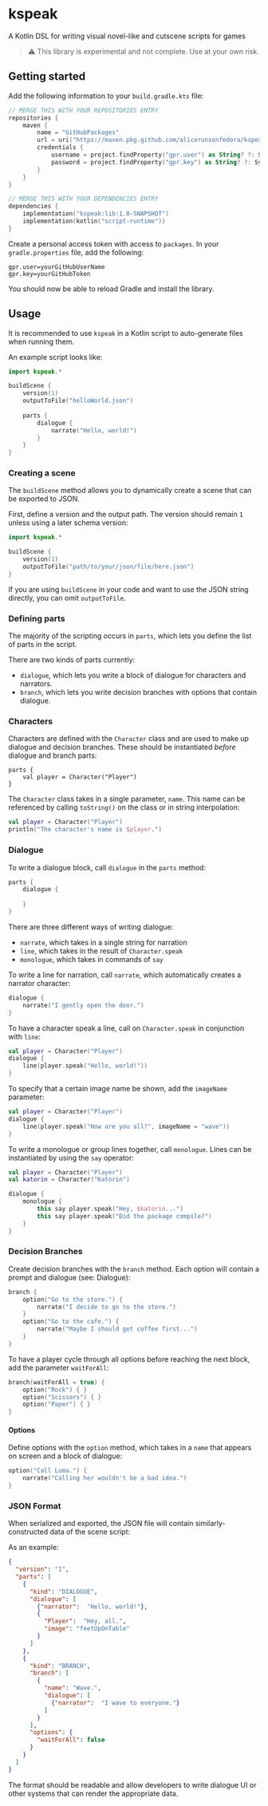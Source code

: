 # kspeak

A Kotlin DSL for writing visual novel-like and cutscene scripts for games

> :warning: This library is experimental and not complete. Use at your own risk.

## Getting started

Add the following information to your `build.gradle.kts` file:

```kotlin
// MERGE THIS WITH YOUR REPOSITORIES ENTRY
repositories {
    maven {
        name = "GitHubPackages"
        url = uri("https://maven.pkg.github.com/alicerunsonfedora/kspeak")
        credentials {
            username = project.findProperty("gpr.user") as String? ?: System.getenv("USERNAME")
            password = project.findProperty("gpr.key") as String? ?: System.getenv("TOKEN")
        }
    }
}

// MERGE THIS WITH YOUR DEPENDENCIES ENTRY
dependencies {
    implementation("kspeak:lib:1.0-SNAPSHOT")
    implementation(kotlin("script-runtime"))
}
```

Create a personal access token with access to `packages`. In your `gradle.properties` file, add the following:

```
gpr.user=yourGitHubUserName
gpr.key=yourGitHubToken
```

You should now be able to reload Gradle and install the library.

## Usage

It is recommended to use `kspeak` in a Kotlin script to auto-generate files when running them.

An example script looks like:

```kotlin
import kspeak.*

buildScene {
    version(1)
    outputToFile("helloWorld.json")
    
    parts {
        dialogue {
            narrate("Hello, world!")
        }
    }
}

```

### Creating a scene

The `buildScene` method allows you to dynamically create a scene that can be exported to JSON.

First, define a version and the output path. The version should remain `1` unless using a later schema version:

```kotlin
import kspeak.*

buildScene {
    version(1)
    outputToFile("path/to/your/json/file/here.json")
}
```

If you are using `buildScene` in your code and want to use the JSON string directly, you can omit `outputToFile`.

### Defining parts

The majority of the scripting occurs in `parts`, which lets you define the list of parts in the script.

There are two kinds of parts currently:

- `dialogue`, which lets you write a block of dialogue for characters and narrators.
- `branch`, which lets you write decision branches with options that contain dialogue.

### Characters

Characters are defined with the `Character` class and are used to make up dialogue and decision branches. These should
be instantiated _before_ dialogue and branch parts:

```
parts {
    val player = Character("Player")
}
```

The `Character` class takes in a single parameter, `name`. This name can be referenced by calling `toString()` on the
class or in string interpolation:

```kotlin
val player = Character("Player")
println("The character's name is $player.")
```

### Dialogue

To write a dialogue block, call `dialogue` in the `parts` method:

```kotlin
parts {
    dialogue {
        
    }
}

```

There are three different ways of writing dialogue:

- `narrate`, which takes in a single string for narration
- `line`, which takes in the result of `Character.speak`
- `monologue`, which takes in commands of `say`

To write a line for narration, call `narrate`, which automatically creates a narrator character:

```kotlin
dialogue {
    narrate("I gently open the door.")
}
```

To have a character speak a line, call on `Character.speak` in conjunction with `line`:

```kotlin
val player = Character("Player")
dialogue {
    line(player.speak("Hello, world!"))
}
```

To specify that a certain image name be shown, add the `imageName` parameter:

```kotlin
val player = Character("Player")
dialogue {
    line(player.speak("How are you all?", imageName = "wave"))
}
```

To write a monologue or group lines together, call `monologue`. Lines can be instantiated by using the `say` operator:

```kotlin
val player = Character("Player")
val katorin = Character("Katorin")

dialogue {
    monologue {
        this say player.speak("Hey, $katorin...")
        this say player.speak("Did the package compile?")
    }
}
```

### Decision Branches

Create decision branches with the `branch` method. Each option will contain a prompt and dialogue (see: Dialogue):

```kotlin
branch {
    option("Go to the store.") {
        narrate("I decide to go to the store.")
    }
    option("Go to the cafe.") {
        narrate("Maybe I should get coffee first...")
    }
}
```

To have a player cycle through all options before reaching the next block, add the parameter `waitForAll`:

```kotlin
branch(waitForAll = true) {
    option("Rock") { }
    option("Scissors") { }
    option("Paper") { }
}
```

#### Options

Define options with the `option` method, which takes in a `name` that appears on screen and a block of dialogue:

```kotlin
option("Call Luma.") {
    narrate("Calling her wouldn't be a bad idea.")
}
```

### JSON Format

When serialized and exported, the JSON file will contain similarly-constructed data of the scene script:

As an example:

```json
{
  "version": "1",
  "parts": [
    {
      "kind": "DIALOGUE",
      "dialogue": [
        {"narrator":  "Hello, world!"},
        {
          "Player":  "Hey, all.",
          "image": "feetUpOnTable"
        }
      ]
    },
    {
      "kind": "BRANCH",
      "branch": [
        {
          "name": "Wave.",
          "dialogue": [
            {"narrator":  "I wave to everyone."}
          ]
        }
      ],
      "options": {
        "waitForAll": false
      }
    }
  ]
}
```

The format should be readable and allow developers to write dialogue UI or other systems that can render the appropriate
data.